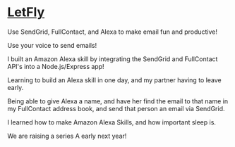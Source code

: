 # [LetFly](https://github.com/tommygaessler/letfly)

Use SendGrid, FullContact, and Alexa to make email fun and productive!

Use your voice to send emails!

I built an Amazon Alexa skill by integrating the SendGrid and FullContact API's into a Node.js/Express app!

Learning to build an Alexa skill in one day, and my partner having to leave early.

Being able to give Alexa a name, and have her find the email to that name in my FullContact address book, and send that person an email via SendGrid.

I learned how to make Amazon Alexa Skills, and how important sleep is.

We are raising a series A early next year!
